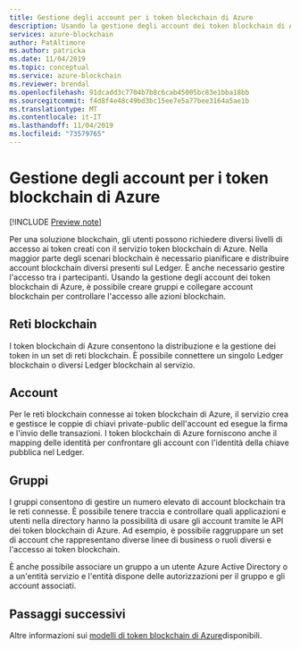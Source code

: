 ```yaml
---
title: Gestione degli account per i token blockchain di Azure
description: Usando la gestione degli account dei token blockchain di Azure, è possibile creare gruppi e collegare account blockchain per controllare l'accesso alle azioni blockchain.
services: azure-blockchain
author: PatAltimore
ms.author: patricka
ms.date: 11/04/2019
ms.topic: conceptual
ms.service: azure-blockchain
ms.reviewer: brendal
ms.openlocfilehash: 91dcadd3c7704b7b8c6cab45005bc83e1bba18bb
ms.sourcegitcommit: f4d8f4e48c49bd3bc15ee7e5a77bee3164a5ae1b
ms.translationtype: MT
ms.contentlocale: it-IT
ms.lasthandoff: 11/04/2019
ms.locfileid: "73579765"
---
```

# <a name="azure-blockchain-tokens-account-management"></a>Gestione degli account per i token blockchain di Azure

[!INCLUDE [Preview note](./includes/preview.md)]

Per una soluzione blockchain, gli utenti possono richiedere diversi livelli di accesso ai token creati con il servizio token blockchain di Azure. Nella maggior parte degli scenari blockchain è necessario pianificare e distribuire account blockchain diversi presenti sul Ledger. È anche necessario gestire l'accesso tra i partecipanti. Usando la gestione degli account dei token blockchain di Azure, è possibile creare gruppi e collegare account blockchain per controllare l'accesso alle azioni blockchain.

## <a name="blockchain-networks"></a>Reti blockchain

I token blockchain di Azure consentono la distribuzione e la gestione dei token in un set di reti blockchain. È possibile connettere un singolo Ledger blockchain o diversi Ledger blockchain al servizio.

## <a name="accounts"></a>Account

Per le reti blockchain connesse ai token blockchain di Azure, il servizio crea e gestisce le coppie di chiavi private-public dell'account ed esegue la firma e l'invio delle transazioni. I token blockchain di Azure forniscono anche il mapping delle identità per confrontare gli account con l'identità della chiave pubblica nel Ledger.

## <a name="groups"></a>Gruppi

I gruppi consentono di gestire un numero elevato di account blockchain tra le reti connesse. È possibile tenere traccia e controllare quali applicazioni e utenti nella directory hanno la possibilità di usare gli account tramite le API dei token blockchain di Azure. Ad esempio, è possibile raggruppare un set di account che rappresentano diverse linee di business o ruoli diversi e l'accesso ai token blockchain.

È anche possibile associare un gruppo a un utente Azure Active Directory o a un'entità servizio e l'entità dispone delle autorizzazioni per il gruppo e gli account associati.  

## <a name="next-steps"></a>Passaggi successivi

Altre informazioni sui [modelli di token blockchain di Azure](templates.md)disponibili.
